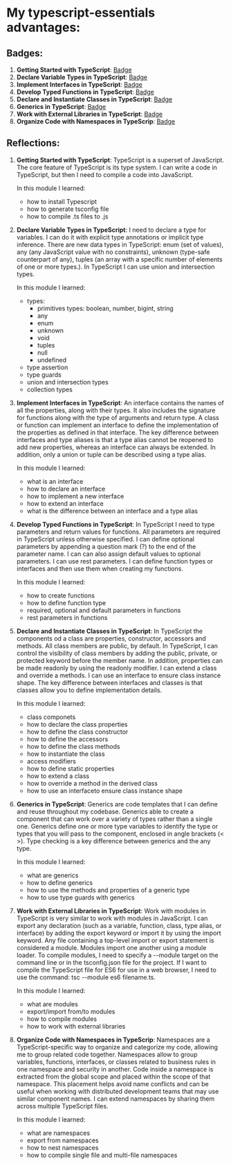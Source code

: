 # My typescript-essentials advantages:

## Badges:

1. **Getting Started with TypeScript**: [Badge](https://learn.microsoft.com/ru-ru/users/zarembochka-1067/achievements/dgmr7dnj)
2. **Declare Variable Types in TypeScript**: [Badge](https://learn.microsoft.com/en-us/users/zarembochka-1067/achievements/24f3m63v)
3. **Implement Interfaces in TypeScript**: [Badge](https://learn.microsoft.com/en-us/users/zarembochka-1067/achievements/fz99cjex)
4. **Develop Typed Functions in TypeScript**: [Badge](https://learn.microsoft.com/en-us/users/zarembochka-1067/achievements/j6qdnvlt)
5. **Declare and Instantiate Classes in TypeScript**: [Badge](https://learn.microsoft.com/en-us/users/zarembochka-1067/achievements/3x53etah)
6. **Generics in TypeScript**: [Badge](https://learn.microsoft.com/en-us/users/zarembochka-1067/achievements/x237wx8y)
7. **Work with External Libraries in TypeScript**: [Badge](https://learn.microsoft.com/en-us/users/zarembochka-1067/achievements/vky43rrm)
8. **Organize Code with Namespaces in TypeScrip**: [Badge](https://learn.microsoft.com/en-us/users/zarembochka-1067/achievements/hygkag68)

## Reflections:

1. **Getting Started with TypeScript**: TypeScript is a superset of JavaScript. The core feature of TypeScript is its type system. I can write a code in TypeScript, but then I need to compile a code into JavaScript.

    In this module I learned:

    - how to install Typescript
    - how to generate tsconfig file
    - how to compile .ts files to .js

2. **Declare Variable Types in TypeScript**: I need to declare a type for variables. I can do it with explicit type annotations or implicit type inference. There are new data types in TypeScript: enum (set of values), any (any JavaScript value with no constraints), unknown (type-safe counterpart of any), tuples (an array with a specific number of elements of one or more types.). In TypeScript I can use union and intersection types.

    In this module I learned:

    - types:
        - primitives types: boolean, number, bigint, string
        - any
        - enum
        - unknown
        - void
        - tuples
        - null
        - undefined
    - type assertion
    - type guards
    - union and intersection types
    - collection types

3. **Implement Interfaces in TypeScript**: An interface contains the names of all the properties, along with their types. It also includes the signature for functions along with the type of arguments and return type. A class or function can implement an interface to define the implementation of the properties as defined in that interface. The key difference between interfaces and type aliases is that a type alias cannot be reopened to add new properties, whereas an interface can always be extended. In addition, only a union or tuple can be described using a type alias.

    In this module I learned:

    - what is an interface
    - how to declare an interface
    - how to implement a new interface
    - how to extend an interface
    - what is the difference between an interface and a type alias

4. **Develop Typed Functions in TypeScript**: In TypeScript I need to type parameters and return values for functions. All parameters are required in TypeScript unless otherwise specified. I can define optional parameters by appending a question mark (?) to the end of the parameter name. I can can also assign default values to optional parameters. I can use rest parameters. I can define function types or interfaces and then use them when creating my functions.

    In this module I learned:

    - how to create functions
    - how to define function type
    - required, optional and default parameters in functions
    - rest parameters in functions

5. **Declare and Instantiate Classes in TypeScript**: In TypeScript the components od a class are properties, constructor, accessors and methods. All class members are public, by default. In TypeScript, I can control the visibility of class members by adding the public, private, or protected keyword before the member name. In addition, properties can be made readonly by using the readonly modifier. I can extend a class and override a methods. I can use an interface to ensure class instance shape. The key difference between interfaces and classes is that classes allow you to define implementation details.

    In this module I learned:

    - class componets
    - how to declare the class properties
    - how to define the class constructor
    - how to define the accessors
    - how to define the class methods
    - how to instantiate the class
    - access modifiers
    - how to define static properties
    - how to extend a class
    - how to override a method in the derived class
    - how to use an interfaceto ensure class instance shape

6. **Generics in TypeScript**: Generics are code templates that I can define and reuse throughout my codebase. Generics able to create a component that can work over a variety of types rather than a single one. Generics define one or more type variables to identify the type or types that you will pass to the component, enclosed in angle brackets (< >). Type checking is a key difference between generics and the any type.

    In this module I learned:

    - what are generics
    - how to define generics
    - how to use the methods and properties of a generic type
    - how to use type guards with generics

7. **Work with External Libraries in TypeScript**: Work with modules in TypeScript is very similar to work with modules in JavaScript. I can export any declaration (such as a variable, function, class, type alias, or interface) by adding the export keyword or import it by using the import keyword. Any file containing a top-level import or export statement is considered a module. Modules import one another using a module loader. To compile modules, I need to specify a --module target on the command line or in the tsconfig.json file for the project. If I want to compile the TypeScript file for ES6 for use in a web browser, I need to use the command: tsc --module es6 filename.ts.

    In this module I learned:

    - what are modules
    - export/import from/to modules
    - how to compile modules
    - how to work with external libraries

8. **Organize Code with Namespaces in TypeScrip**: Namespaces are a TypeScript-specific way to organize and categorize my code, allowing me to group related code together. Namespaces allow to group variables, functions, interfaces, or classes related to business rules in one namespace and security in another. Code inside a namespace is extracted from the global scope and placed within the scope of that namespace. This placement helps avoid name conflicts and can be useful when working with distributed development teams that may use similar component names. I can extend namespaces by sharing them across multiple TypeScript files.

    In this module I learned:

    - what are namespaces
    - export from namespaces
    - how to nest namespaces
    - how to compile single file and multi-file namespaces
